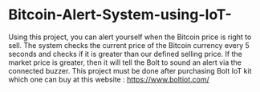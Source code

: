 # Bitcoin-Alert-System-using-IoT-
Using this project, you can alert yourself when the Bitcoin price is right to sell. The system checks the current price of the Bitcoin currency every 5 seconds and checks if it is greater than our defined selling price. If the market price is greater, then it will tell the Bolt to sound an alert via the connected buzzer.
This project must be done after purchasing Bolt IoT kit which one can buy at this website : https://www.boltiot.com/
